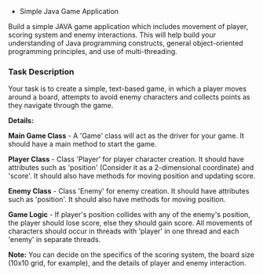 - Simple Java Game Application

Build a simple JAVA game application which includes movement of player, scoring system and enemy interactions. This will help build your understanding of Java programming constructs, general object-oriented programming principles, and use of multi-threading.

### Task Description

Your task is to create a simple, text-based game, in which a player moves around a board, attempts to avoid enemy characters and collects points as they navigate through the game.

**Details:**

**Main Game Class** - A 'Game' class will act as the driver for your game. It should have a main method to start the game.

**Player Class** - Class 'Player' for player character creation. It should have attributes such as 'position' (Consider it as a 2-dimensional coordinate) and 'score'. It should also have methods for moving position and updating score.

**Enemy Class** - Class 'Enemy' for enemy creation. It should have attributes such as 'position'. It should also have methods for moving position.

**Game Logic** - If player's position collides with any of the enemy's position, the player should lose score, else they should gain score. All movements of characters should occur in threads with ‘player' in one thread and each 'enemy' in separate threads.

**Note:** You can decide on the specifics of the scoring system, the board size (10x10 grid, for example), and the details of player and enemy interaction.